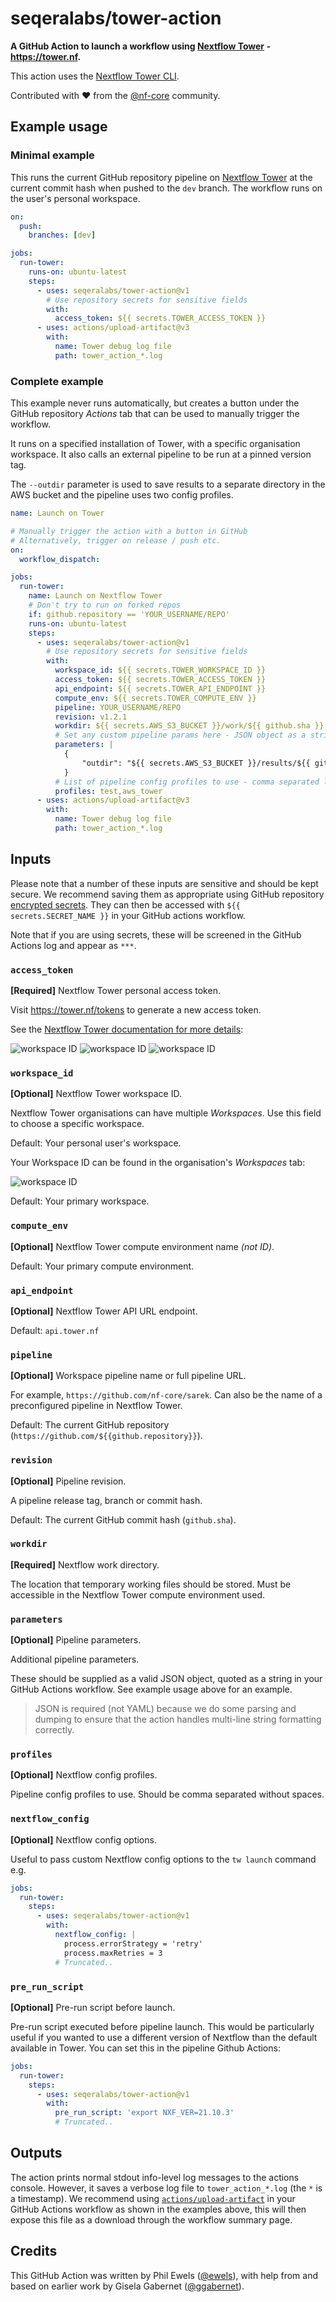 # seqeralabs/tower-action

**A GitHub Action to launch a workflow using [Nextflow Tower](https://tower.nf) - <https://tower.nf>.**

This action uses the [Nextflow Tower CLI](https://github.com/seqeralabs/tower-cli/).

Contributed with ❤️ from the [@nf-core](https://github.com/nf-core/) community.

## Example usage

### Minimal example

This runs the current GitHub repository pipeline on [Nextflow Tower](https://tower.nf) at the current commit hash when pushed to the `dev` branch. The workflow runs on the user's personal workspace.

```yaml
on:
  push:
    branches: [dev]

jobs:
  run-tower:
    runs-on: ubuntu-latest
    steps:
      - uses: seqeralabs/tower-action@v1
        # Use repository secrets for sensitive fields
        with:
          access_token: ${{ secrets.TOWER_ACCESS_TOKEN }}
      - uses: actions/upload-artifact@v3
        with:
          name: Tower debug log file
          path: tower_action_*.log
```

### Complete example

This example never runs automatically, but creates a button under the GitHub repository _Actions_ tab that can be used to manually trigger the workflow.

It runs on a specified installation of Tower, with a specific organisation workspace. It also calls an external pipeline to be run at a pinned version tag.

The `--outdir` parameter is used to save results to a separate directory in the AWS bucket and the pipeline uses two config profiles.

```yaml
name: Launch on Tower

# Manually trigger the action with a button in GitHub
# Alternatively, trigger on release / push etc.
on:
  workflow_dispatch:

jobs:
  run-tower:
    name: Launch on Nextflow Tower
    # Don't try to run on forked repos
    if: github.repository == 'YOUR_USERNAME/REPO'
    runs-on: ubuntu-latest
    steps:
      - uses: seqeralabs/tower-action@v1
        # Use repository secrets for sensitive fields
        with:
          workspace_id: ${{ secrets.TOWER_WORKSPACE_ID }}
          access_token: ${{ secrets.TOWER_ACCESS_TOKEN }}
          api_endpoint: ${{ secrets.TOWER_API_ENDPOINT }}
          compute_env: ${{ secrets.TOWER_COMPUTE_ENV }}
          pipeline: YOUR_USERNAME/REPO
          revision: v1.2.1
          workdir: ${{ secrets.AWS_S3_BUCKET }}/work/${{ github.sha }}
          # Set any custom pipeline params here - JSON object as a string
          parameters: |
            {
                "outdir": "${{ secrets.AWS_S3_BUCKET }}/results/${{ github.sha }}"
            }
          # List of pipeline config profiles to use - comma separated list as a string
          profiles: test,aws_tower
      - uses: actions/upload-artifact@v3
        with:
          name: Tower debug log file
          path: tower_action_*.log
```

## Inputs

Please note that a number of these inputs are sensitive and should be kept secure. We recommend saving them as appropriate using GitHub repository [encrypted secrets](https://docs.github.com/en/actions/reference/encrypted-secrets). They can then be accessed with `${{ secrets.SECRET_NAME }}` in your GitHub actions workflow.

Note that if you are using secrets, these will be screened in the GitHub Actions log and appear as `***`.

### `access_token`

**[Required]** Nextflow Tower personal access token.

Visit <https://tower.nf/tokens> to generate a new access token.

See the [Nextflow Tower documentation for more details](https://help.tower.nf/getting-started/usage/#via-nextflow-run-command):

![workspace ID](img/usage_create_token.png)
![workspace ID](img/usage_name_token.png)
![workspace ID](img/usage_token.png)

### `workspace_id`

**[Optional]** Nextflow Tower workspace ID.

Nextflow Tower organisations can have multiple _Workspaces_. Use this field to choose a specific workspace.

Default: Your personal user's workspace.

Your Workspace ID can be found in the organisation's _Workspaces_ tab:

![workspace ID](img/workspace_id.png)

Default: Your primary workspace.

### `compute_env`

**[Optional]** Nextflow Tower compute environment name _(not ID)_.

Default: Your primary compute environment.

### `api_endpoint`

**[Optional]** Nextflow Tower API URL endpoint.

Default: `api.tower.nf`

### `pipeline`

**[Optional]** Workspace pipeline name or full pipeline URL.

For example, `https://github.com/nf-core/sarek`.
Can also be the name of a preconfigured pipeline in Nextflow Tower.

Default: The current GitHub repository (`https://github.com/${{github.repository}}`).

### `revision`

**[Optional]** Pipeline revision.

A pipeline release tag, branch or commit hash.

Default: The current GitHub commit hash (`github.sha`).

### `workdir`

**[Required]** Nextflow work directory.

The location that temporary working files should be stored. Must be accessible in the Nextflow Tower compute environment used.

### `parameters`

**[Optional]** Pipeline parameters.

Additional pipeline parameters.

These should be supplied as a valid JSON object, quoted as a string in your GitHub Actions workflow. See example usage above for an example.

> JSON is required (not YAML) because we do some parsing and dumping to ensure that the action handles multi-line string formatting correctly.

### `profiles`

**[Optional]** Nextflow config profiles.

Pipeline config profiles to use. Should be comma separated without spaces.

### `nextflow_config`

**[Optional]** Nextflow config options.

Useful to pass custom Nextflow config options to the `tw launch` command e.g.

```yaml
jobs:
  run-tower:
    steps:
      - uses: seqeralabs/tower-action@v1
        with:
          nextflow_config: |
            process.errorStrategy = 'retry'
            process.maxRetries = 3
          # Truncated..
```

### `pre_run_script`

**[Optional]** Pre-run script before launch.

Pre-run script executed before pipeline launch. This would be particularly useful if you wanted to use a different version of Nextflow than the default available in Tower. You can set this in the pipeline Github Actions:

```yaml
jobs:
  run-tower:
    steps:
      - uses: seqeralabs/tower-action@v1
        with:
          pre_run_script: 'export NXF_VER=21.10.3'
          # Truncated..
```

## Outputs

The action prints normal stdout info-level log messages to the actions console. However, it saves a verbose log file to `tower_action_*.log` (the `*` is a timestamp). We recommend using [`actions/upload-artifact`](https://github.com/actions/upload-artifact) in your GitHub Actions workflow as shown in the examples above, this will then expose this file as a download through the workflow summary page.

## Credits

This GitHub Action was written by Phil Ewels ([@ewels](https://github.com/ewels)), with help from and based on earlier work by Gisela Gabernet ([@ggabernet](https://github.com/ggabernet)).
